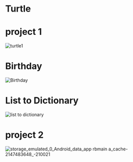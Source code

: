 # Turtle
# project 1
![turtle1](https://github.com/AliarshiaAbdolahi/python-class/assets/137824806/51ad6cb7-c1e9-4078-a0f3-dfdf3e8c0936)
# Birthday
![Birthday](https://github.com/AliarshiaAbdolahi/python-class/assets/137824806/cdb649f4-0a74-40bb-929c-a05e107c6a0a)
# List to Dictionary
![list to dictionary](https://github.com/AliarshiaAbdolahi/python-class/assets/137824806/deaf32c5-1d5d-42f7-9dba-9fcf22f60444)
# project 2
![_storage_emulated_0_Android_data_app rbmain a_cache_-2147483648_-210021](https://github.com/AliarshiaAbdolahi/python-class/assets/137824806/c29747e0-e4e0-4500-a720-817fd05dda3d)
